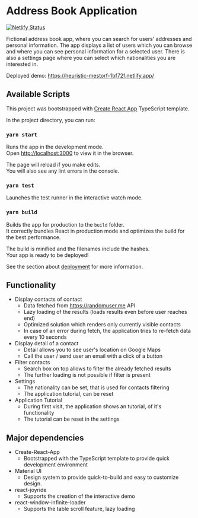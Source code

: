 # Address Book Application

[![Netlify Status](https://api.netlify.com/api/v1/badges/5274222a-5311-4031-a14f-357ba283ebab/deploy-status)](https://app.netlify.com/sites/heuristic-mestorf-1bf72f/deploys)

Fictional address book app, where you can search for users' addresses and personal information. The app displays a list of users which you can browse and where you can see personal information for a selected user. There is also a settings page where you can select which nationalities you are interested in.

Deployed demo: https://heuristic-mestorf-1bf72f.netlify.app/

## Available Scripts

This project was bootstrapped with [Create React App](https://github.com/facebook/create-react-app) TypeScript template.

In the project directory, you can run:

### `yarn start`

Runs the app in the development mode.\
Open [http://localhost:3000](http://localhost:3000) to view it in the browser.

The page will reload if you make edits.\
You will also see any lint errors in the console.

### `yarn test`

Launches the test runner in the interactive watch mode.

### `yarn build`

Builds the app for production to the `build` folder.\
It correctly bundles React in production mode and optimizes the build for the best performance.

The build is minified and the filenames include the hashes.\
Your app is ready to be deployed!

See the section about [deployment](https://facebook.github.io/create-react-app/docs/deployment) for more information.

## Functionality

- Display contacts of contact
  - Data fetched from https://randomuser.me API
  - Lazy loading of the results (loads results even before user reaches end)
  - Optimized solution which renders only currently visible contacts
  - In case of an error during fetch, the application tries to re-fetch data every 10 seconds
- Display detail of a contact
  - Detail allows you to see user's location on Google Maps
  - Call the user / send user an email with a click of a button
- Filter contacts
  - Search box on top allows to filter the already fetched results
  - The further loading is not possible if filter is present
- Settings
  - The nationality can be set, that is used for contacts filtering
  - The application tutorial, can be reset
- Application Tutorial
  - During first visit, the application shows an tutorial, of it's functionality
  - The tutorial can be reset in the settings

## Major dependencies

- Create-React-App
  - Bootstrapped with the TypeScript template to provide quick development environment
- Material UI
  - Design system to provide quick-to-build and easy to customize design.
- react-joyride
  - Supports the creation of the interactive demo
- react-window-infinite-loader
  - Supports the table scroll feature, lazy loading
